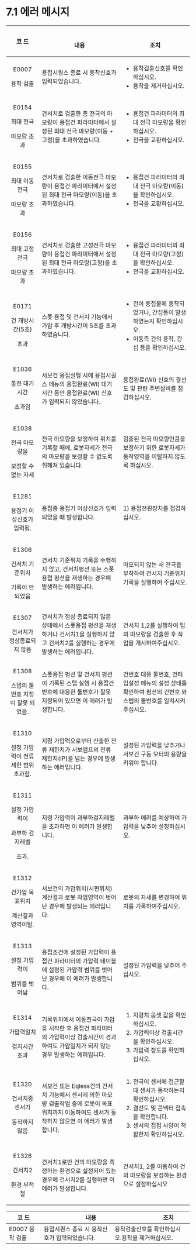 # 7.1 에러 메시지

|                          코 드                          | 　　　　　　<p align=center> 내용 </p>                                    | 　　　　　　<p align=center> 조치              </p>                                                          |
| :---------------------------------------------------: | -------------------------------------------------------------------------------------- | --------------------------------------------------------------------------------------------------------------------- |
|               <p>E0007 </p><p>용착 검출</p>               | 용접시퀀스 종료 시 용착신호가 입력되었습니다.                                                              | <ul><li>용착검출신호를 확인하십시오.</li><li>용착을 제거하십시오.</li></ul>                                                                 |
|        <p>E0154 </p><p>최대 전극 </p><p>마모량 초과</p>        | 건서치로 검출한 총 전극의 마모량이 용접건 파라미터에서 설정된 최대 전극 마모량(이동 + 고정)을 초과하였습니다.                        | <ul><li> 용접건 파라미터의 최대 전극 마모량을 확인하십시오.</li><li>전극을 교환하십시오.</li></ul>                                                   |
|       <p>E0155 </p><p>최대 이동전극 </p><p>마모량 초과</p>       | 건서치로 검출한 이동전극 마모량이 용접건 파라미터에서 설정된 최대 전극 마모량(이동)을 초과하였습니다.                              | <ul><li>용접건 파라미터의 최대 전극 마모량(이동)을 확인하십시오.</li><li>전극을 교환하십시오.</li></ul>                                                |
|       <p>E0156 </p><p>최대 고정전극 </p><p>마모량 초과</p>       | 건서치로 검출한 고정전극 마모량이 용접건 파라미터에서 설정된 최대 전극 마모량(고정)을 초과하였습니다.                              | <ul><li>용접건 파라미터의 최대 전극 마모량(고정)을 확인하십시오.</li><li>전극을 교환하십시오.</li></ul>                                                |
|        <p>E0171 </p><p>건 개방시간(5초) </p><p>초과</p>       | 스폿 용접 및 건서치 기능에서 가압 후 개방시간이 5초를 초과하였습니다.                                               | <ul><li>건이 용접물에 용착되었거나, 간섭등이 발생하였는지 확인하십시오.</li><li>이동측 건의 용착, 간섭 등을 확인하십시오.</li></ul>                                |
|         <p>E1036 </p><p>통전 대기시간 </p><p>초과임</p>        | 서보건 용접실행 시에 용접시퀀스 메뉴의 용접완료(WI) 대기시간 동안 용접완료(WI) 신호가 입력되지 않았습니다.                        | 용접완료(WI) 신호의 결선도 및 관련 주변설비를 점검하십시오.                                                                                   |
|     <p>E1038 </p><p>전극 마모량을 </p><p>보정할 수 없는 자세</p>    | 전극 마모량을 보정하여 위치를 기록할 때에, 로봇자세가 전극의 마모량을 보정할 수 없도록 취해져 있습니다.                            | 검출된 전극 마모량만큼을 보정하기 위한 로봇자세가 동작영역을 이탈하지 않도록 하십시오.                                                                      |
|           <p>E1281 </p><p>용접기 이상신호가 입력됨.</p>          | 용접중 용접기 이상신호가 입력되었을 때 발생합니다.                                                           | 1) 용접전원장치를 점검하십시오.                                                                                                    |
|     <p>E1306 </p><p>건서치 기준위치 </p><p>기록이 안 되었음</p>     | 건서치 기준위치 기록을 수행하지 않고, 건서치펑션 또는 스폿용접 펑션을 재생하는 경우에 발생하는 에러입니다.                           | 마모되지 않는 새 전극을 부착하여 건서치 기준위치 기록을 실행하여 주십시오.                                                                            |
|           <p>E1307 </p><p>건서치가 정상종료되지 않음</p>          | 건서치가 정상 종료되지 않은 상태에서 스폿용접 펑션을 재생하거나 건서치1을 실행하지 않고 건서치2를 실행하는 경우에 발생하는 에러입니다.           | 건서치 1,2를 실행하여 팁의 마모량을 검출한 후 작업을 개시하여주십시오.                                                                             |
|        <p>E1308 </p><p>스텝의 툴번호 지정이 잘못 되었음.</p>        | 스폿용접 펑션 및 건서치 펑션이 기록된 스텝 실행 시 용접건 번호에 대응한 툴번호가 잘못 지정되어 있으면 이 에러가 발생합니다.                | 건번호 대응 툴번호, 건타입설정 메뉴의 설정 상태를 확인하여 펑션의 건번호 와 스텝의 툴번호를 일치시켜 주십시오.                                                       |
|        <p>E1310 </p><p>설정 가압력이 전류제한 범위 초과함.</p>       | 지령 가압력으로부터 산출한 전류 제한치가 서보앰프의 전류 제한치(IP)를 넘는 경우에 발생하는 에러입니다.                            | 설정된 가압력을 낮추거나 서보건 구동 모터의 용량을 키워야 합니다.                                                                                 |
| <p>E1311 </p><p>설정 가압력이 </p><p>과부하 검지레벨</p><p>초과.</p> | 지령 가압력이 과부하검지레벨을 초과하면 이 에러가 발생합니다.                                                     | 과부하 에러를 예상하여 가압력을 낮추어 설정하십시오.                                                                                         |
|     <p>E1312 </p><p>건가압 목표위치 </p><p>계산결과 영역이탈.</p>    | 서보건의 가압위치(시편위치) 계산결과 로봇 작업영역이 벗어난 경우에 발생되는 에러입니다.                                      | 로봇의 자세를 변경하여 위치를 기록하여주십시오.                                                                                            |
|       <p>E1313 </p><p>설정 가압력이 </p><p>범위를 벗어남</p>      | 용접조건에 설정된 가압력이 용접건 파라미터의 가압력 테이블에 설정된 가압력 범위를 벗어난 경우에 이 에러가 발생합니다.                     | 설정된 가압력을 낮추어 주십시오.                                                                                                    |
|        <p>E1314 </p><p>가압력일치 </p><p>검지시간 초과</p>       | 기록위치에서 이동전극이 가압을 시작한 후 용접건 파라미터의 가압력이상 검출시간이 경과하여도 가압일치가 되지 않는 경우 발생하는 에러입니다.          | <ol><li>지령치 옵셋 값을 확인하십시오. </li><li>가압력이상 검출시간을 확인하십시오. </li><li>가압력 정도를 확인하십시오.</li></ol>                             |
|      <p>E1320 </p><p>건서치중 센서가 </p><p>동작하지 않음</p>      | 서보건 또는 Eqless건의 건서치 기능에서 센서에 의한 마모량 검출작업 중에 로봇이 목표위치까지 이동하여도 센서가 동작하지 않으면 이 에러가 발생합니다. | <ol><li>전극이 센서에 접근할 때 센서가 동작하는지 확인하십시오.</li><li>결선도 및 콘넥터 접속을 확인합니다.</li><li>센서의 접점 사양이 적합한지 확인하십시오.</li></ol><p></p> |
|         <p>E1326 </p><p>건서치2 </p><p>환경 부적절</p>        | 건서치1로만 건의 마모량을 측정하는 환경으로 설정되어 있는 경우에 건서치2를 실행하면 이 에러가 발생합니다.                           | 건서치1, 2를 이용하여 건의 마모량을 보정하는 환경으로 설정하십시오                                                                                |




|  코 드        | 　　　　　내용          | 　　　　　　조치    |
|-------------| ------------- | ----------------- |
|               E0007  용착 검출              | 용접시퀀스 종료 시 용착신호가 입력되었습니다. | 용착검출신호를 확인하십시오.용착을 제거하십시오.    |